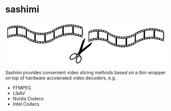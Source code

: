 # sashimi

![symbol](docs/symbol.png)

Sashimi provides convenient video slicing methods based on a thin wrapper on top of hardware accelerated video decoders, e.g.

- FFMPEG
- LibAV
- Nvidia Codecs
- Intel Codecs
